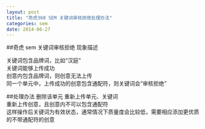 ```yaml
---
layout: post
title: "奇虎360 SEM 关键词审核拒绝处理办法"
categories: sem
date: 2014-06-27
---
```


##奇虎 sem 关键词审核拒绝 现象描述

关键词包含品牌词，比如“汉庭”   
关键词能够上传成功   
创意内包含品牌词，则创意无法上传   
同一个单元中，上传成功的创意包含通配符，则关键词会“审核拒绝”   

##处理办法
删除该单元
重新上传单元、关键词   
重新上传创意，且创意内不可以包含通配符   
这样操作后关键词为有效状态，通常情况下质量度会比较低，需要相应添加更优质的不带通配符的创意
